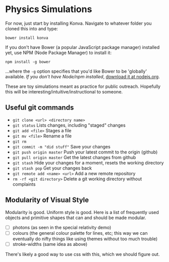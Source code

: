 # Physics Simulations

For now, just start by installing Konva. Navigate to whatever folder you 
cloned this into and type:

```
bower install konva
```

If you don't have Bower (a popular JavaScript package manager) installed yet, 
use NPM (Node Package Manager) to install it:

```
npm install -g bower
```

...where the `-g` option specifies that you'd like Bower to be 'globally' 
available. *If you don't have Node/npm installed*, 
[download it at nodejs.org](http://nodejs.org).

These are toy simulations meant as practice for public outreach. Hopefully 
this will be interesting/intuitive/instructional to someone.

## Useful git commands

* `git clone <url> <directory name>`
* `git status` Lists changes, including "staged" changes
* `git add <file>` Stages a file
* `git mv <file>` Rename a file
* `git rm`
* `git commit -m "did stuff"` Save your changes
* `git push origin master` Push your latest commit to the origin (github)
* `git pull origin master` Get the latest changes from github
* `git stash` Hide your changes for a moment, resets the working directory
* `git stash pop` Get your changes back
* `git remote add <name> <url>` Add a new remote repository
* `rm -rf <git directory>` Delete a git working directory without complaints

## Modularity of Visual Style

Modularity is good. Uniform style is good. Here is a list of frequently used 
objects and primitive shapes that can and should be made modular.

- [ ] photons (as seen in the special relativity demo)
- [ ] colours (the general colour palette for lines, etc; this way we can 
    eventually do nifty things like using themes without too much trouble)
- [ ] stroke-widths (same idea as above)

There's likely a good way to use css with this, which we should figure out.
